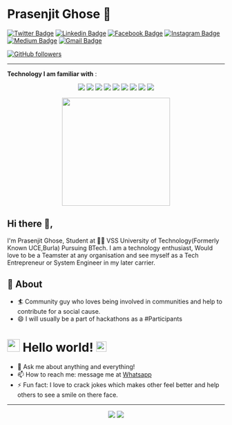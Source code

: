 # Prasenjit Ghose 🤡
[![Twitter Badge](https://img.shields.io/badge/-@prasenjitghose36-1ca0f1?style=flat-square&labelColor=1ca0f1&logo=twitter&logoColor=white&link=https://twitter.com/PrasenjitGhose7)](https://twitter.com/PrasenjitGhose7) [![Linkedin Badge](https://img.shields.io/badge/-prasenjitghose36-blue?style=flat-square&logo=Linkedin&logoColor=white&link=https://www.linkedin.com/in/prasenjit-ghose-344a47183/)](https://www.linkedin.com/in/prasenjit-ghose-344a47183/) <!--[![Medium Badge](https://img.shields.io/badge/-@sakshamtaneja-03a57a?style=flat-square&labelColor=000000&logo=Medium&link=https://medium.com/@sakshamtaneja/)](https://medium.com/@sakshamtaneja/)-->[![Facebook Badge](https://img.shields.io/badge/-@prasenjitghose36-1ca0f1?style=flat-square&labelColor=1ca0f1&logo=facebook&logoColor=white&link=https://www.facebook.com/prasenjit.ghose.90)](https://www.facebook.com/prasenjit.ghose.90) [![Instagram Badge](https://img.shields.io/badge/-@prasenjitghose36-pink?style=flat-square&labelColor=pink&logo=instagram&logoColor=black&link=https://www.instagram.com/prasenjitghose36/)](https://www.instagram.com/prasenjitghose36/)
[![Medium Badge](https://img.shields.io/badge/-@prasenjitghose36-000000?style=flat-square&labelColor=black&logo=Medium&logoColor=white&link=https://medium.com/@prasenjitghose36)](https://medium.com/@prasenjitghose36)
[![Gmail Badge](https://img.shields.io/badge/-prasenjitghose36@gmail.com-c14438?style=flat-square&logo=Gmail&logoColor=white&link=mailto:prasenjitghose36@gmail.com)](mailto:prasenjitghose36@gmail.com)
<!--[![Donate](https://img.shields.io/badge/Support-%24-blue)](https://www.paypal.me/sakshamtaneja)-->
[![GitHub followers](https://img.shields.io/github/followers/prasenjitghose36?label=Follow&style=social)](https://github.com/prasenjitghose36/?tab=follow)

---
<strong>Technology I am familiar with</strong> :<p align = "center">
  <img src="https://img.shields.io/badge/JavaScript%20-%2314354C.svg?&style=for-the-badge&logo=JavaScript&logoColor=white"/> 
  <img src="https://img.shields.io/badge/HTML%20-%2300599C.svg?&style=for-the-badge&logo=HTML&logoColor=white"/> 
  <img src="https://img.shields.io/badge/CSS%20-%2300599C.svg?&style=for-the-badge&logo=CSS&logoColor=white"/> 
  <img src="https://img.shields.io/badge/Processing%20-%23000.svg?&style=for-the-badge&logo=processing&logoColor=white"/> 
  <img src="https://img.shields.io/badge/git%20-%23F05033.svg?&style=for-the-badge&logo=git&logoColor=white"/> 
  <img src="https://img.shields.io/badge/Python%20-%23FF9900.svg?&style=for-the-badge&logo=python&logoColor=white"/> 
  <img src="https://img.shields.io/badge/Firebase%20-%23430098.svg?&style=for-the-badge&logo=Firebase&logoColor=white"/> 
    <img src="https://img.shields.io/badge/C%20-%23430098.svg?&style=for-the-badge&logo=&logoColor=white"/> 
    <img src="https://img.shields.io/badge/C++%20-%23430098.svg?&style=for-the-badge&logo=C++&logoColor=white"/> 
</p>
<p align = "center">
  
<!--<img src="https://raw.githubusercontent.com/coderjojo/coderjojo/master/img/github.gif" width="250" />-->

<img src="https://media.giphy.com/media/du3J3cXyzhj75IOgvA/giphy.gif" width="250" />
</p>

## Hi there 👋,           
I'm Prasenjit Ghose, Student at 👨‍💻 VSS University of Technology(Formerly Known UCE,Burla) Pursuing BTech.  I am a technology enthusiast, Would love to be a Teamster at any organisation and see myself as a Tech Entrepreneur or System Engineer in my later carrier.  

## 🧐 About
- 🏄‍ Community guy who loves being involved in communities and help to contribute for a social cause.
- 😄 I will usually be a part of hackathons as a #Participants
<!--- 🔭 I am currently an MSFT Learn Ambassador, [Mozillian](https://mozillians.org/en-US/u/tanejasaksham/), IBM ZAmbassador, Ex-Google DSC Lead and been a part of many communities and programs by a big force
- 🌱 I love to speak at public events and been a speaker at many events. I organise Workshops, Webinars etc to help student Community
- 👯 And Many More...-->


# <img src="https://github.com/TheDudeThatCode/TheDudeThatCode/blob/master/Assets/Hi.gif" width="29px"> Hello world!&nbsp;<img src="https://github.com/TheDudeThatCode/TheDudeThatCode/blob/master/Assets/Earth.gif" width="24px">

- 💬 Ask me about anything and everything! 
- 📫 How to reach me: message me at [Whatsapp](https://wa.me/918018655222)
- ⚡ Fun fact: I love to crack jokes which makes other feel better and help others to see a smile on there face. 
<!--- 💬 Ping Me about #cloud, #RPA, #CommunityOps, #DevRel, #speaking opportunity, #Marketing #CampusOps and anything you like-->
---
<!--[Prasenjit's github stats](https://github-readme-stats.vercel.app/api?username=prasenjitghose36&show_icons=true)-->
<p align = "center">
<img src = "https://github-readme-stats.vercel.app/api?username=prasenjitghose36&show_icons=true&theme=radical&layout=compact">
<img src = "https://github-readme-stats.vercel.app/api/top-langs/?username=prasenjitghose36&hide=css,html&theme=tokyonight&layout=compact">
  </p>
<!--
**** is a ✨ _special_ ✨ repository because its `README.md` (this file) appears on your GitHub profile.

🤔

-->

